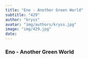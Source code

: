 ```yaml
---
title: "Eno - Another Green World"
subtitle: "429"
author: "kryss"
avatar: "img/authors/kryss.jpg"
image: "img/429.jpg"
date:
---
```


### Eno - Another Green World
